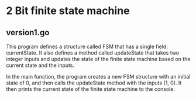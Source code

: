 # 2 Bit finite state machine


## version1.go

This program defines a structure called FSM that has a single field: currentState. It also defines a method called updateState that takes two integer inputs and updates the state of the finite state machine based on the current state and the inputs.

In the main function, the program creates a new FSM structure with an initial state of 0, and then calls the updateState method with the inputs (1, 0). It then prints the current state of the finite state machine to the console.